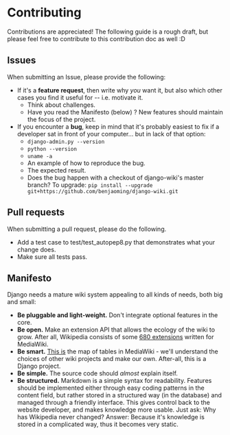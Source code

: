 # Contributing

Contributions are appreciated! The following guide is a rough draft, but
please feel free to contribute to this contribution doc as well :D

## Issues

When submitting an Issue, please provide the following:

* If it's a **feature request**, then write why *you* want it, but also which other
  cases you find it useful for -- i.e. motivate it.
  * Think about challenges.
  * Have you read the Manifesto (below) ? New features should maintain the focus
    of the project.
* If you encounter a **bug**, keep in mind that it's probably easiest to fix if
  a developer sat in front of your computer... but in lack of that option:
  * `django-admin.py --version`
  * `python --version`
  * `uname -a`
  * An example of how to reproduce the bug.
  * The expected result.
  * Does the bug happen with a checkout of django-wiki's master branch? To upgrade:
    `pip install --upgrade git+https://github.com/benjaoming/django-wiki.git`

## Pull requests

When submitting a pull request, please do the following.

* Add a test case to test/test_autopep8.py that demonstrates what your change does.
* Make sure all tests pass.

## Manifesto

Django needs a mature wiki system appealing to all kinds of needs, both big and small:

 * **Be pluggable and light-weight.** Don't integrate optional features in the core.
 * **Be open.** Make an extension API that allows the ecology of the wiki to grow. After all, Wikipedia consists of some [680 extensions](http://svn.wikimedia.org/viewvc/mediawiki/trunk/extensions/) written for MediaWiki.
 * **Be smart.** [This is](https://upload.wikimedia.org/wikipedia/commons/8/88/MediaWiki_database_schema_1-19_%28r102798%29.png) the map of tables in MediaWiki - we'll understand the choices of other wiki projects and make our own. After-all, this is a Django project.
 * **Be simple.** The source code should *almost* explain itself.
 * **Be structured.** Markdown is a simple syntax for readability. Features should be implemented either through easy coding patterns in the content field, but rather stored in a structured way (in the database) and managed through a friendly interface. This gives control back to the website developer, and makes knowledge more usable. Just ask: Why has Wikipedia never changed? Answer: Because it's knowledge is stored in a complicated way, thus it becomes very static.

